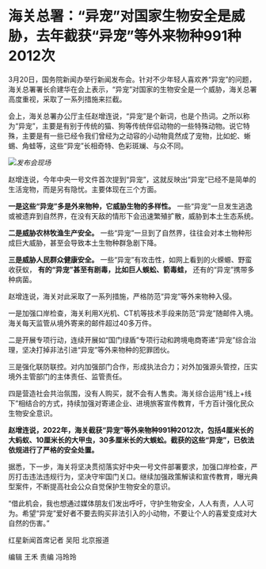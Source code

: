 # 海关总署：“异宠”对国家生物安全是威胁，去年截获“异宠”等外来物种991种2012次

3月20日，国务院新闻办举行新闻发布会。针对不少年轻人喜欢养“异宠”的问题，海关总署署长俞建华在会上表示，“异宠”对国家的生物安全是一个威胁，海关总署高度重视，采取了一系列措施来拦截。

会上，海关总署办公厅主任赵增连说，“异宠”是个新词，也是个热词。之所以称为“异宠”，主要是有别于传统的猫、狗等传统伴侣动物的一些特殊动物。说它特殊，主要是有一些已经令我们曾经为之动容的小动物竟然成了宠物，比如蛇、蜥蜴、角蛙等，这些“异宠”长相奇特、色彩斑斓、与众不同。

![](https://inews.gtimg.com/om_bt/OGM-eJeC0qPrWHk_Rd9YMHY7fv6wwX_pGTyJ3MwyNk3c8AA/1000)_发布会现场_

赵增连说，今年中央一号文件首次提到“异宠”，这就反映出“异宠”已经不是简单的生活宠物，而是另有隐忧。主要体现在三个方面。

**一是这些“异宠”多是外来物种，它威胁生物的多样性。** 一些“异宠”一旦发生逃逸或被遗弃到自然界，在没有天敌的情形下会迅速繁殖扩散，威胁到本土生态系统。

**二是威胁农林牧渔生产安全。** 一些“异宠”一旦到了自然界，往往会对本土物种形成巨大威胁，甚至会导致本土生物种群急剧下降。

**三是威胁人民群众健康安全。** 一些“异宠”有攻击性，如网上看到的火蝾螈、野蛮收获蚁， **有的“异宠”甚至有剧毒，比如巨人蜈蚣、箭毒蛙，**
还有的“异宠”携带多种病菌。

赵增连说，海关对此采取了一系列措施，严格防范“异宠”等外来物种入侵。

一是加强口岸检查，海关利用X光机、CT机等技术手段来防范“异宠”随邮件入境。海关每天监管从境外寄来的邮件超过40多万件。

二是开展专项行动，连续开展如“国门绿盾”专项行动和跨境电商寄递“异宠”综合治理，坚决打掉非法引进“异宠”等外来物种的犯罪团伙。

三是强化联防联控。对内加强部门合作，形成执法合力；对外加强源头管控，压实境外主管部门的主体责任、监管责任。

四是营造社会共治氛围，没有人购买，就不会有人售卖。海关综合运用“线上+线下”相结合的方式，持续加强对寄递企业、进境旅客宣传教育，千方百计强化民众生物安全意识。

**赵增连说，2022年，海关截获“异宠”等外来物种991种2012次，包括4厘米长的大蚂蚁、10厘米长的大甲虫，30多厘米长的大蜈蚣。截获的这些“异宠”，已依法依规进行了严格的安全处置。**

据悉，下一步，海关将坚决贯彻落实好中央一号文件部署要求，加强口岸检查，严厉打击违法违规行为，坚决守牢国门关口。继续加强政策解读和宣传教育，曝光典型案件，不断提高社会公众自觉保护生物安全的意识。

“借此机会，我也想通过媒体朋友们发出呼吁，守护生物安全，人人有责，人人可为。希望“异宠”爱好者不要去购买非法引入的小动物，不要让个人的喜爱变成对大自然的伤害。”

红星新闻首席记者 吴阳 北京报道

编辑 王禾 责编 冯玲玲

